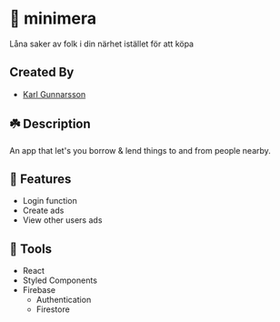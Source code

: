 # 🌱 minimera
Låna saker av folk i din närhet istället för att köpa
## Created By
- [Karl Gunnarsson](https://github.com/KG416)

## ☘️ Description
An app that let's you borrow & lend things to and from people nearby.

## 🌴 Features
- Login function
- Create ads
- View other users ads

## 🔧 Tools
- React
- Styled Components
- Firebase
    - Authentication
    - Firestore